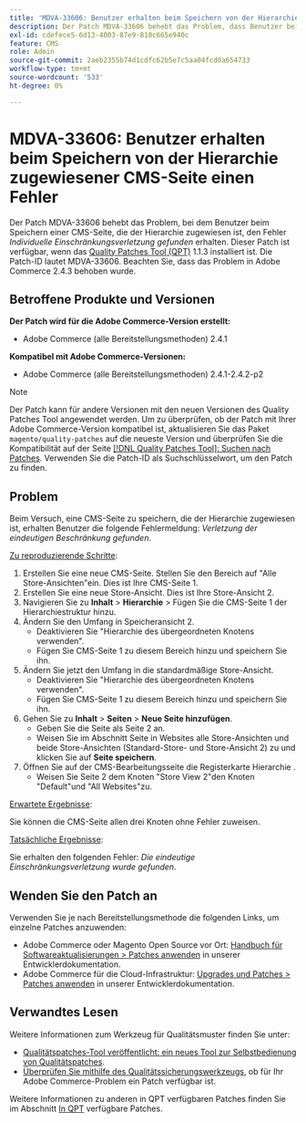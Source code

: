 ```yaml
---
title: 'MDVA-33606: Benutzer erhalten beim Speichern von der Hierarchie zugewiesener CMS-Seite einen Fehler'
description: Der Patch MDVA-33606 behebt das Problem, dass Benutzer beim Speichern einer CMS-Seite, die der Hierarchie zugewiesen ist, den Fehler *Individuelle Einschränkungsverletzung gefunden* erhalten. Dieser Patch ist verfügbar, wenn das [Quality Patches Tool (QPT)](/help/announcements/adobe-commerce-announcements/magento-quality-patches-released-new-tool-to-self-serve-quality-patches.md) 1.1.3 installiert ist. Die Patch-ID lautet MDVA-33606. Beachten Sie, dass das Problem in Adobe Commerce 2.4.3 behoben wurde.
exl-id: cdefece5-6d13-4003-87e9-810c665e940c
feature: CMS
role: Admin
source-git-commit: 2aeb2355b74d1cdfc62b5e7c5aa04fcd0a654733
workflow-type: tm+mt
source-wordcount: '533'
ht-degree: 0%

---
```


# MDVA-33606: Benutzer erhalten beim Speichern von der Hierarchie zugewiesener CMS-Seite einen Fehler

Der Patch MDVA-33606 behebt das Problem, bei dem Benutzer beim Speichern einer CMS-Seite, die der Hierarchie zugewiesen ist, den Fehler *Individuelle Einschränkungsverletzung gefunden* erhalten. Dieser Patch ist verfügbar, wenn das [Quality Patches Tool (QPT)](/help/announcements/adobe-commerce-announcements/magento-quality-patches-released-new-tool-to-self-serve-quality-patches.md) 1.1.3 installiert ist. Die Patch-ID lautet MDVA-33606. Beachten Sie, dass das Problem in Adobe Commerce 2.4.3 behoben wurde.

## Betroffene Produkte und Versionen

**Der Patch wird für die Adobe Commerce-Version erstellt:**

* Adobe Commerce (alle Bereitstellungsmethoden) 2.4.1

**Kompatibel mit Adobe Commerce-Versionen:**

* Adobe Commerce (alle Bereitstellungsmethoden) 2.4.1-2.4.2-p2

>[!NOTE]
>
>Der Patch kann für andere Versionen mit den neuen Versionen des Quality Patches Tool angewendet werden. Um zu überprüfen, ob der Patch mit Ihrer Adobe Commerce-Version kompatibel ist, aktualisieren Sie das Paket `magento/quality-patches` auf die neueste Version und überprüfen Sie die Kompatibilität auf der Seite [[!DNL Quality Patches Tool]: Suchen nach Patches](https://experienceleague.adobe.com/tools/commerce-quality-patches/index.html). Verwenden Sie die Patch-ID als Suchschlüsselwort, um den Patch zu finden.

## Problem

Beim Versuch, eine CMS-Seite zu speichern, die der Hierarchie zugewiesen ist, erhalten Benutzer die folgende Fehlermeldung: *Verletzung der eindeutigen Beschränkung gefunden*.

<u>Zu reproduzierende Schritte</u>:

1. Erstellen Sie eine neue CMS-Seite. Stellen Sie den Bereich auf &quot;Alle Store-Ansichten&quot;ein. Dies ist Ihre CMS-Seite 1.
1. Erstellen Sie eine neue Store-Ansicht. Dies ist Ihre Store-Ansicht 2.
1. Navigieren Sie zu **Inhalt** > **Hierarchie** > Fügen Sie die CMS-Seite 1 der Hierarchiestruktur hinzu.
1. Ändern Sie den Umfang in Speicheransicht 2.
   * Deaktivieren Sie &quot;Hierarchie des übergeordneten Knotens verwenden&quot;.
   * Fügen Sie CMS-Seite 1 zu diesem Bereich hinzu und speichern Sie ihn.
1. Ändern Sie jetzt den Umfang in die standardmäßige Store-Ansicht.
   * Deaktivieren Sie &quot;Hierarchie des übergeordneten Knotens verwenden&quot;.
   * Fügen Sie CMS-Seite 1 zu diesem Bereich hinzu und speichern Sie ihn.
1. Gehen Sie zu **Inhalt** > **Seiten** > **Neue Seite hinzufügen**.
   * Geben Sie die Seite als Seite 2 an.
   * Weisen Sie im Abschnitt Seite in Websites alle Store-Ansichten und beide Store-Ansichten (Standard-Store- und Store-Ansicht 2) zu und klicken Sie auf **Seite speichern**.
1. Öffnen Sie auf der CMS-Bearbeitungsseite die Registerkarte Hierarchie .
   * Weisen Sie Seite 2 dem Knoten &quot;Store View 2&quot;den Knoten &quot;Default&quot;und &quot;All Websites&quot;zu.

<u>Erwartete Ergebnisse</u>:

Sie können die CMS-Seite allen drei Knoten ohne Fehler zuweisen.

<u>Tatsächliche Ergebnisse</u>:

Sie erhalten den folgenden Fehler: *Die eindeutige Einschränkungsverletzung wurde gefunden*.

## Wenden Sie den Patch an

Verwenden Sie je nach Bereitstellungsmethode die folgenden Links, um einzelne Patches anzuwenden:

* Adobe Commerce oder Magento Open Source vor Ort: [Handbuch für Softwareaktualisierungen > Patches anwenden](https://experienceleague.adobe.com/en/docs/commerce-operations/tools/quality-patches-tool/usage) in unserer Entwicklerdokumentation.
* Adobe Commerce für die Cloud-Infrastruktur: [Upgrades und Patches > Patches anwenden](https://experienceleague.adobe.com/en/docs/commerce-cloud-service/user-guide/develop/upgrade/apply-patches) in unserer Entwicklerdokumentation.

## Verwandtes Lesen

Weitere Informationen zum Werkzeug für Qualitätsmuster finden Sie unter:

* [Qualitätspatches-Tool veröffentlicht: ein neues Tool zur Selbstbedienung von Qualitätspatches](/help/announcements/adobe-commerce-announcements/magento-quality-patches-released-new-tool-to-self-serve-quality-patches.md).
* [Überprüfen Sie mithilfe des Qualitätssicherungswerkzeugs](/help/support-tools/patches-available-in-qpt-tool/check-patch-for-magento-issue-with-magento-quality-patches.md), ob für Ihr Adobe Commerce-Problem ein Patch verfügbar ist.

Weitere Informationen zu anderen in QPT verfügbaren Patches finden Sie im Abschnitt [In QPT](https://support.magento.com/hc/en-us/sections/360010506631-Patches-available-in-MQP-tool-) verfügbare Patches.
